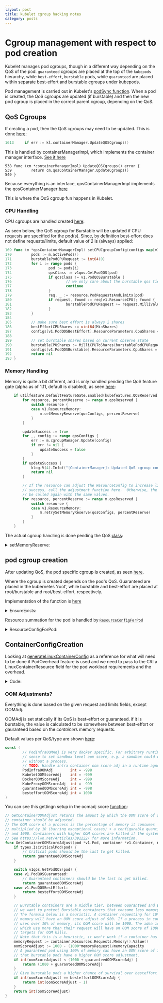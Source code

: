```yaml
---
layout: post
title: kubelet cgroup hacking notes
category: posts
---
```


# Cgroup management with respect to pod creation

Kubelet manages pod cgroups, though in a different way depending on the QoS of the pod. `guaranteed` cgroups are placed at the top of the `kubepods` hierarchy, while `best-effort`, `burstable` pods, while `guaranteed` are placed within separate best-effort and burstable cgroups under kubepods.

Pod management is carried out in Kubelet's [podSync function](https://github.com/kubernetes/kubernetes/blob/c47ab33e670cd5589b07418457e39b25cea6512f/pkg/kubelet/kubelet.go#L1446-L1690). When a pod is created, the QoS cgroups are updated (if burstable) and then the new pod cgroup is placed in the correct parent cgroup, depending on the QoS.

## QoS Cgroups

If creating a pod, then the QoS cgroups may need to be updated.  This is done [here](https://github.com/kubernetes/kubernetes/blob/c47ab33e670cd5589b07418457e39b25cea6512f/pkg/kubelet/kubelet.go#L1613):
```go
1613     if err := kl.containerManager.UpdateQOSCgroups()
```

This is handled by containerManagerImpl, which implements the container manager interface. [See it here](https://github.com/kubernetes/kubernetes/blob/c47ab33e670cd5589b07418457e39b25cea6512f/pkg/kubelet/cm/container_manager_linux.go#L538-L540)
```
538 func (cm *containerManagerImpl) UpdateQOSCgroups() error {
539         return cm.qosContainerManager.UpdateCgroups()
540 }
```

Because everything is an interface, qosContainerManagerImpl implements the qosContainerManager [here](https://github.com/kubernetes/kubernetes/blob/c47ab33e670cd5589b07418457e39b25cea6512f/pkg/kubelet/cm/qos_container_manager_linux.go#L270)

This is where the QoS cgroup fun happens in Kubelet.

### CPU Handling

CPU cgroups are handled created [here](https://github.com/kubernetes/kubernetes/blob/c47ab33e670cd5589b07418457e39b25cea6512f/pkg/kubelet/cm/qos_container_manager_linux.go#L285-L288):

As seen below, the QoS cgroup for Burstable will be updated if CPU requests are specified for the pod(s). Since, by definition best-effort does not define requests/limits, default value of 2 is (always) applied: 
```go
169 func (m *qosContainerManagerImpl) setCPUCgroupConfig(configs map[v1.PodQOSClass]*CgroupConfig) error {
170         pods := m.activePods()
171         burstablePodCPURequest := int64(0)
172         for i := range pods {
173                 pod := pods[i]
174                 qosClass := v1qos.GetPodQOS(pod)
175                 if qosClass != v1.PodQOSBurstable {
176                         // we only care about the burstable qos tier
177                         continue
178                 }
179                 req, _ := resource.PodRequestsAndLimits(pod)
180                 if request, found := req[v1.ResourceCPU]; found {
181                         burstablePodCPURequest += request.MilliValue()
182                 }
183         }
184
185         // make sure best effort is always 2 shares
186         bestEffortCPUShares := uint64(MinShares)
187         configs[v1.PodQOSBestEffort].ResourceParameters.CpuShares = &bestEffortCPUShares
188
189         // set burstable shares based on current observe state
190         burstableCPUShares := MilliCPUToShares(burstablePodCPURequest)
191         configs[v1.PodQOSBurstable].ResourceParameters.CpuShares = &burstableCPUShares
192         return nil
193 }
```


### Memory Handling

Memory is quite a bit different, and is only handled pending the QoS feature gate (alpha as of 1.11, default is disabled), as seen [here](https://github.com/kubernetes/kubernetes/blob/c47ab33e670cd5589b07418457e39b25cea6512f/pkg/kubelet/cm/qos_container_manager_linux.go#L295-L324):
```go
	if utilfeature.DefaultFeatureGate.Enabled(kubefeatures.QOSReserved) {
		for resource, percentReserve := range m.qosReserved {
			switch resource {
			case v1.ResourceMemory:
				m.setMemoryReserve(qosConfigs, percentReserve)
			}
		}

		updateSuccess := true
		for _, config := range qosConfigs {
			err := m.cgroupManager.Update(config)
			if err != nil {
				updateSuccess = false
			}
		}
		if updateSuccess {
			klog.V(4).Infof("[ContainerManager]: Updated QoS cgroup configuration")
			return nil
		}

		// If the resource can adjust the ResourceConfig to increase likelihood of
		// success, call the adjustment function here.  Otherwise, the Update() will
		// be called again with the same values.
		for resource, percentReserve := range m.qosReserved {
			switch resource {
			case v1.ResourceMemory:
				m.retrySetMemoryReserve(qosConfigs, percentReserve)
			}
		}
	}
```

The actual cgroup handling is done pending the QoS [class](https://github.com/kubernetes/kubernetes/blob/c47ab33e670cd5589b07418457e39b25cea6512f/pkg/kubelet/cm/qos_container_manager_linux.go#L195-L241):

<details><summary> setMemoryReserve: </summary>
<p>

```go
// setMemoryReserve sums the memory limits of all pods in a QOS class,
// calculates QOS class memory limits, and set those limits in the
// CgroupConfig for each QOS class.
func (m *qosContainerManagerImpl) setMemoryReserve(configs map[v1.PodQOSClass]*CgroupConfig, percentReserve int64) {
	qosMemoryRequests := map[v1.PodQOSClass]int64{
		v1.PodQOSGuaranteed: 0,
		v1.PodQOSBurstable:  0,
	}

	// Sum the pod limits for pods in each QOS class
	pods := m.activePods()
	for _, pod := range pods {
		podMemoryRequest := int64(0)
		qosClass := v1qos.GetPodQOS(pod)
		if qosClass == v1.PodQOSBestEffort {
			// limits are not set for Best Effort pods
			continue
		}
		req, _ := resource.PodRequestsAndLimits(pod)
		if request, found := req[v1.ResourceMemory]; found {
			podMemoryRequest += request.Value()
		}
		qosMemoryRequests[qosClass] += podMemoryRequest
	}

	resources := m.getNodeAllocatable()
	allocatableResource, ok := resources[v1.ResourceMemory]
	if !ok {
		klog.V(2).Infof("[Container Manager] Allocatable memory value could not be determined.  Not setting QOS memory limts.")
		return
	}
	allocatable := allocatableResource.Value()
	if allocatable == 0 {
		klog.V(2).Infof("[Container Manager] Memory allocatable reported as 0, might be in standalone mode.  Not setting QOS memory limts.")
		return
	}

	for qos, limits := range qosMemoryRequests {
		klog.V(2).Infof("[Container Manager] %s pod requests total %d bytes (reserve %d%%)", qos, limits, percentReserve)
	}

	// Calculate QOS memory limits
	burstableLimit := allocatable - (qosMemoryRequests[v1.PodQOSGuaranteed] * percentReserve / 100)
	bestEffortLimit := burstableLimit - (qosMemoryRequests[v1.PodQOSBurstable] * percentReserve / 100)
	configs[v1.PodQOSBurstable].ResourceParameters.Memory = &burstableLimit
	configs[v1.PodQOSBestEffort].ResourceParameters.Memory = &bestEffortLimit
}
```

</p>
</details>

## pod cgroup creation

After updating QoS, the pod specific cgroup is created, as seen [here](https://github.com/kubernetes/kubernetes/blob/c47ab33e670cd5589b07418457e39b25cea6512f/pkg/kubelet/kubelet.go#L1616).

Where the cgroup is created depends on the pod's QoS.  Guaranteed are placed in the kubernetes 'root', while burstable and best-effort are placed at root/burstable and root/best-effort, respectively.

Implementation of the function is [here](https://github.com/kubernetes/kubernetes/blob/c47ab33e670cd5589b07418457e39b25cea6512f/pkg/kubelet/cm/pod_container_manager_linux.go#L76-L104)

<details><summary> EnsureExists: </summary>
<p>

```go
// EnsureExists takes a pod as argument and makes sure that
// pod cgroup exists if qos cgroup hierarchy flag is enabled.
// If the pod level container doesn't already exist it is created.
func (m *podContainerManagerImpl) EnsureExists(pod *v1.Pod) error {
	podContainerName, _ := m.GetPodContainerName(pod)
	// check if container already exist
	alreadyExists := m.Exists(pod)
	if !alreadyExists {
		// Create the pod container
		containerConfig := &CgroupConfig{
			Name:               podContainerName,
			ResourceParameters: ResourceConfigForPod(pod, m.enforceCPULimits, m.cpuCFSQuotaPeriod),
		}
		if utilfeature.DefaultFeatureGate.Enabled(kubefeatures.SupportPodPidsLimit) && m.podPidsLimit > 0 {
			containerConfig.ResourceParameters.PidsLimit = &m.podPidsLimit
		}
		if err := m.cgroupManager.Create(containerConfig); err != nil {
			return fmt.Errorf("failed to create container for %v : %v", podContainerName, err)
		}
	}
	// Apply appropriate resource limits on the pod container
	// Top level qos containers limits are not updated
	// until we figure how to maintain the desired state in the kubelet.
	// Because maintaining the desired state is difficult without checkpointing.
	if err := m.applyLimits(pod); err != nil {
		return fmt.Errorf("failed to apply resource limits on container for %v : %v", podContainerName, err)
	}
	return nil
}
```
</p>
</details>

Resource summation for the pod is handled by [`ResourceConfigForPod`](https://github.com/kubernetes/kubernetes/blob/c47ab33e670cd5589b07418457e39b25cea6512f/pkg/kubelet/cm/helpers_linux.go#L109)

<details><summary> ResourceConfigForPod: </summary>
<p>

	```go
// ResourceConfigForPod takes the input pod and outputs the cgroup resource config.
func ResourceConfigForPod(pod *v1.Pod, enforceCPULimits bool, cpuPeriod uint64) *ResourceConfig {
	// sum requests and limits.
	reqs, limits := resource.PodRequestsAndLimits(pod)

	cpuRequests := int64(0)
	cpuLimits := int64(0)
	memoryLimits := int64(0)
	if request, found := reqs[v1.ResourceCPU]; found {
		cpuRequests = request.MilliValue()
	}
	if limit, found := limits[v1.ResourceCPU]; found {
		cpuLimits = limit.MilliValue()
	}
	if limit, found := limits[v1.ResourceMemory]; found {
		memoryLimits = limit.Value()
	}

	// convert to CFS values
	cpuShares := MilliCPUToShares(cpuRequests)
	cpuQuota := MilliCPUToQuota(cpuLimits, int64(cpuPeriod))

	// track if limits were applied for each resource.
	memoryLimitsDeclared := true
	cpuLimitsDeclared := true
	// map hugepage pagesize (bytes) to limits (bytes)
	hugePageLimits := map[int64]int64{}
	for _, container := range pod.Spec.Containers {
		if container.Resources.Limits.Cpu().IsZero() {
			cpuLimitsDeclared = false
		}
		if container.Resources.Limits.Memory().IsZero() {
			memoryLimitsDeclared = false
		}
		containerHugePageLimits := HugePageLimits(container.Resources.Requests)
		for k, v := range containerHugePageLimits {
			if value, exists := hugePageLimits[k]; exists {
				hugePageLimits[k] = value + v
			} else {
				hugePageLimits[k] = v
			}
		}
	}

	// quota is not capped when cfs quota is disabled
	if !enforceCPULimits {
		cpuQuota = int64(-1)
	}

	// determine the qos class
	qosClass := v1qos.GetPodQOS(pod)

	// build the result
	result := &ResourceConfig{}
	if qosClass == v1.PodQOSGuaranteed {
		result.CpuShares = &cpuShares
		result.CpuQuota = &cpuQuota
		result.CpuPeriod = &cpuPeriod
		result.Memory = &memoryLimits
	} else if qosClass == v1.PodQOSBurstable {
		result.CpuShares = &cpuShares
		if cpuLimitsDeclared {
			result.CpuQuota = &cpuQuota
			result.CpuPeriod = &cpuPeriod
		}
		if memoryLimitsDeclared {
			result.Memory = &memoryLimits
		}
	} else {
		shares := uint64(MinShares)
		result.CpuShares = &shares
	}
	result.HugePageLimit = hugePageLimits
	return result
}
```

</p>
</details>

The application of the cgroup is handled by a [cgroup manager](https://github.com/kubernetes/kubernetes/blob/c47ab33e670cd5589b07418457e39b25cea6512f/pkg/kubelet/cm/cgroup_manager_linux.go#L448):

<details><summary> Create: </summary>
<p>

```go
447 // Create creates the specified cgroup
448 func (m *cgroupManagerImpl) Create(cgroupConfig *CgroupConfig) error {
449         start := time.Now()
450         defer func() {
451                 metrics.CgroupManagerDuration.WithLabelValues("create").Observe(metrics.SinceInSeconds(start))
452                 metrics.DeprecatedCgroupManagerLatency.WithLabelValues("create").Observe(metrics.SinceInMicroseconds(start))
453         }()
454
455         resources := m.toResources(cgroupConfig.ResourceParameters)
456
457         libcontainerCgroupConfig := &libcontainerconfigs.Cgroup{
458                 Resources: resources,
459         }
460         // libcontainer consumes a different field and expects a different syntax
461         // depending on the cgroup driver in use, so we need this conditional here.
462         if m.adapter.cgroupManagerType == libcontainerSystemd {
463                 updateSystemdCgroupInfo(libcontainerCgroupConfig, cgroupConfig.Name)
464         } else {
465                 libcontainerCgroupConfig.Path = cgroupConfig.Name.ToCgroupfs()
466         }
467
468         if utilfeature.DefaultFeatureGate.Enabled(kubefeatures.SupportPodPidsLimit) && cgroupConfig.ResourceParameters != nil && cgroupConfig.ResourceParameters.PidsLimit != nil {
469                 libcontainerCgroupConfig.PidsLimit = *cgroupConfig.ResourceParameters.PidsLimit
470         }
471
472         // get the manager with the specified cgroup configuration
473         manager, err := m.adapter.newManager(libcontainerCgroupConfig, nil)
474         if err != nil {
475                 return err
476         }
477
478         // Apply(-1) is a hack to create the cgroup directories for each resource
479         // subsystem. The function [cgroups.Manager.apply()] applies cgroup
480         // configuration to the process with the specified pid.
481         // It creates cgroup files for each subsystems and writes the pid
482         // in the tasks file. We use the function to create all the required
483         // cgroup files but not attach any "real" pid to the cgroup.
484         if err := manager.Apply(-1); err != nil {
485                 return err
486         }
487
488         // it may confuse why we call set after we do apply, but the issue is that runc
489         // follows a similar pattern.  it's needed to ensure cpu quota is set properly.
490         m.Update(cgroupConfig)
491
492         return nil
493 }
```

</p>
</details>


## ContainerConfigCreation

Looking at [generateLinuxContainerConfig](pkg/kubelet/qos/policy.go) as a reference for what will need to be done if PodOverhead feature is used and we need to pass to the CRI a LinuxContainerResource field for the pod workload requirements and the overhead.

<details><summary> Code: </summary>
<p>

```go
// generateLinuxContainerConfig generates linux container config for kubelet runtime v1.
func (m *kubeGenericRuntimeManager) generateLinuxContainerConfig(container *v1.Container, pod *v1.Pod, uid *int64, username string) *runtimeapi.LinuxContainerConfig {
	lc := &runtimeapi.LinuxContainerConfig{
		Resources:       &runtimeapi.LinuxContainerResources{},
		SecurityContext: m.determineEffectiveSecurityContext(pod, container, uid, username),
	}

	// set linux container resources
	var cpuShares int64
	cpuRequest := container.Resources.Requests.Cpu()
	cpuLimit := container.Resources.Limits.Cpu()
	memoryLimit := container.Resources.Limits.Memory().Value()
	oomScoreAdj := int64(qos.GetContainerOOMScoreAdjust(pod, container,
		int64(m.machineInfo.MemoryCapacity)))
	// If request is not specified, but limit is, we want request to default to limit.
	// API server does this for new containers, but we repeat this logic in Kubelet
	// for containers running on existing Kubernetes clusters.
	if cpuRequest.IsZero() && !cpuLimit.IsZero() {
		cpuShares = milliCPUToShares(cpuLimit.MilliValue())
	} else {
		// if cpuRequest.Amount is nil, then milliCPUToShares will return the minimal number
		// of CPU shares.
		cpuShares = milliCPUToShares(cpuRequest.MilliValue())
	}
	lc.Resources.CpuShares = cpuShares
	if memoryLimit != 0 {
		lc.Resources.MemoryLimitInBytes = memoryLimit
	}
	// Set OOM score of the container based on qos policy. Processes in lower-priority pods should
	// be killed first if the system runs out of memory.
	lc.Resources.OomScoreAdj = oomScoreAdj

	if m.cpuCFSQuota {
		// if cpuLimit.Amount is nil, then the appropriate default value is returned
		// to allow full usage of cpu resource.
		cpuPeriod := int64(quotaPeriod)
		if utilfeature.DefaultFeatureGate.Enabled(kubefeatures.CPUCFSQuotaPeriod) {
			cpuPeriod = int64(m.cpuCFSQuotaPeriod.Duration / time.Microsecond)
		}
		cpuQuota := milliCPUToQuota(cpuLimit.MilliValue(), cpuPeriod)
		lc.Resources.CpuQuota = cpuQuota
		lc.Resources.CpuPeriod = cpuPeriod
	}

	return lc
```
</p>
</details>

### OOM Adjustments?

Everything is done based on the given request and limits fields, except OOMAdj.

OOMAdj is set statically if its QoS is best-effort or guaranteed.  if it is burstable, the value is calculated to be somewhere between best-effort or gauranteed based on the *container*s memory requests.

Default values per QoS/type are shown [here](https://github.com/kubernetes/kubernetes/blob/master/pkg/kubelet/qos/policy.go#L25-L36):
```go
const (
        // PodInfraOOMAdj is very docker specific. For arbitrary runtime, it may not make
        // sense to set sandbox level oom score, e.g. a sandbox could only be a namespace
        // without a process.
        // TODO: Handle infra container oom score adj in a runtime agnostic way.
        PodInfraOOMAdj        int = -998
        KubeletOOMScoreAdj    int = -999
        DockerOOMScoreAdj     int = -999
        KubeProxyOOMScoreAdj  int = -999
        guaranteedOOMScoreAdj int = -998
        besteffortOOMScoreAdj int = 1000
)
```	

You can see this gettingn setup in the oomadj score [function](https://github.com/kubernetes/kubernetes/blob/master/pkg/kubelet/qos/policy.go#L44-L78):


```go
// GetContainerOOMAdjust returns the amount by which the OOM score of all processes in the
// container should be adjusted.
// The OOM score of a process is the percentage of memory it consumes
// multiplied by 10 (barring exceptional cases) + a configurable quantity which is between -1000
// and 1000. Containers with higher OOM scores are killed if the system runs out of memory.
// See https://lwn.net/Articles/391222/ for more information.
func GetContainerOOMScoreAdjust(pod *v1.Pod, container *v1.Container, memoryCapacity int64) int {
	if types.IsCriticalPod(pod) {
		// Critical pods should be the last to get killed.
		return guaranteedOOMScoreAdj
	}

	switch v1qos.GetPodQOS(pod) {
	case v1.PodQOSGuaranteed:
		// Guaranteed containers should be the last to get killed.
		return guaranteedOOMScoreAdj
	case v1.PodQOSBestEffort:
		return besteffortOOMScoreAdj
	}

	// Burstable containers are a middle tier, between Guaranteed and Best-Effort. Ideally,
	// we want to protect Burstable containers that consume less memory than requested.
	// The formula below is a heuristic. A container requesting for 10% of a system's
	// memory will have an OOM score adjust of 900. If a process in container Y
	// uses over 10% of memory, its OOM score will be 1000. The idea is that containers
	// which use more than their request will have an OOM score of 1000 and will be prime
	// targets for OOM kills.
	// Note that this is a heuristic, it won't work if a container has many small processes.
	memoryRequest := container.Resources.Requests.Memory().Value()
	oomScoreAdjust := 1000 - (1000*memoryRequest)/memoryCapacity
	// A guaranteed pod using 100% of memory can have an OOM score of 10. Ensure
	// that burstable pods have a higher OOM score adjustment.
	if int(oomScoreAdjust) < (1000 + guaranteedOOMScoreAdj) {
		return (1000 + guaranteedOOMScoreAdj)
	}
	// Give burstable pods a higher chance of survival over besteffort pods.
	if int(oomScoreAdjust) == besteffortOOMScoreAdj {
		return int(oomScoreAdjust - 1)
	}
	return int(oomScoreAdjust)
}
```
